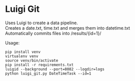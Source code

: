 # Luigi Git
Uses Luigi to create a data pipeline.  
Creates a date.txt, time.txt and merges them into datetime.txt  
Automatically commits files into /results/{id=1}/

Usage:

```
pip install venv
virtualenv venv
source venv/bin/activate
pip install -r requirements.txt
luigid --background --port=8082 --logdir=logs
python luigi_git.py DateTimeTask --id=1
```
